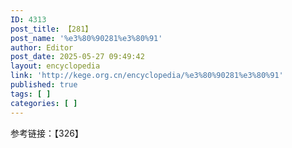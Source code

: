 ```yaml
---
ID: 4313
post_title: 【281】
post_name: '%e3%80%90281%e3%80%91'
author: Editor
post_date: 2025-05-27 09:49:42
layout: encyclopedia
link: 'http://kege.org.cn/encyclopedia/%e3%80%90281%e3%80%91'
published: true
tags: [ ]
categories: [ ]
---
```

参考链接：【326】